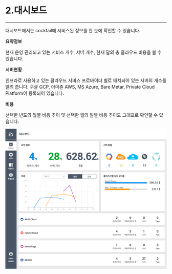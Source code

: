 # 2.대시보드

---

대시보드에서는 cocktail에 서비스된 정보를 한 눈에 확인할 수 있습니다.

**요약정보**

현재 운영 관리되고 있는 서비스 개수, 서버 개수, 현재 달의 총 클라우드 비용을 볼 수 있습니다.

**서버현황**

인프라로 사용하고 있는 클라우드 서비스 프로바이더 별로 배치되어 있는 서버의 개수를 알려 줍니다. 구글 GCP, 아마존 AWS, MS Azure, Bare Metar, Private Cloud Platform이 등록되어 있습니다.

**비용**

선택한 년도의 월별 비용 추이 및 선택한 월의 일별 비용 추이도 그래프로 확인할 수 있습니다.

![](/assets/대시보드.png)


